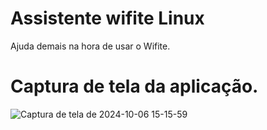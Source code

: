 # Assistente wifite Linux
Ajuda demais na hora de usar o Wifite.

# Captura de tela da aplicação.
![Captura de tela de 2024-10-06 15-15-59](https://github.com/user-attachments/assets/dd7ddb35-b8a0-487b-8604-62b15fcc5755)
